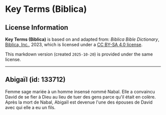 # Key Terms (Biblica)

## License Information

**Key Terms (Biblica)** is based on and adapted from: _Biblica Bible Dictionary_, [Biblica, Inc.](https://www.biblica.com/), 2023, which is licensed under a [CC BY-SA 4.0 license](https://creativecommons.org/licenses/by-sa/4.0/legalcode.en).

This markdown version (created `2025-10-20`) is provided under the same license.



--------------------------------

## Abigaïl (id: 133712)

Femme sage mariée à un homme insensé nommé Nabal. Elle a convaincu David de se fier à Dieu au lieu de tuer des gens parce qu'il était en colère. Après la mort de Nabal, Abigaïl est devenue l'une des épouses de David avec qui elle a eu un fils.


